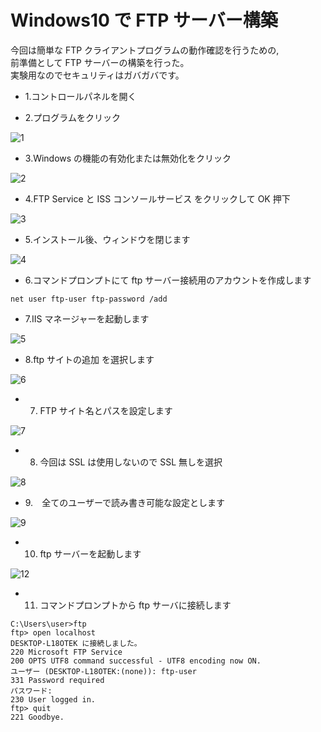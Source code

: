 # Windows10 で FTP サーバー構築

今回は簡単な FTP クライアントプログラムの動作確認を行うための,  
前準備として FTP サーバーの構築を行った。  
実験用なのでセキュリティはガバガバです。

- 1.コントロールパネルを開く

- 2.プログラムをクリック

![1](https://user-images.githubusercontent.com/49807271/184576295-c8324862-dbc4-4181-80e8-0d19a12e3098.jpg)

- 3.Windows の機能の有効化または無効化をクリック

![2](https://user-images.githubusercontent.com/49807271/184576507-57827ba1-5c17-49c3-803e-c8f58e8c57de.jpg)

- 4.FTP Service と ISS コンソールサービス をクリックして OK 押下

![3](https://user-images.githubusercontent.com/49807271/184579208-5dec7a51-911b-4c1b-b3c0-efcf1b37db9f.jpg)

- 5.インストール後、ウィンドウを閉じます

![4](https://user-images.githubusercontent.com/49807271/184576601-453a8f3c-473c-4f3c-8160-3312059eb6c6.jpg)

- 6.コマンドプロンプトにて ftp サーバー接続用のアカウントを作成します

```
net user ftp-user ftp-password /add
```

- 7.IIS マネージャーを起動します

![5](https://user-images.githubusercontent.com/49807271/184580424-79f2a604-da31-4923-98d3-5b1a81ae7c5e.jpg)

- 8.ftp サイトの追加 を選択します

![6](https://user-images.githubusercontent.com/49807271/184582068-83bd3db9-0115-43b9-ac62-34079ff88a38.jpg)

- 7.  FTP サイト名とパスを設定します

![7](https://user-images.githubusercontent.com/49807271/184582479-e2cd2343-f445-4c2f-9a4f-80e5054c6e32.jpg)

- 8. 今回は SSL は使用しないので SSL 無しを選択

![8](https://user-images.githubusercontent.com/49807271/184591931-5aac99f0-59b5-4d6e-ba1f-428c1c15b6fb.jpg)

- 9.　全てのユーザーで読み書き可能な設定とします

![9](https://user-images.githubusercontent.com/49807271/184592910-24f33aa1-0887-4bd4-832c-45fe7af85690.jpg)

- 10. ftp サーバーを起動します

![12](https://user-images.githubusercontent.com/49807271/184597395-6052716f-ce63-4fc5-bff8-4fa6ac95eafd.jpg)

- 11. コマンドプロンプトから ftp サーバに接続します

```
C:\Users\user>ftp
ftp> open localhost
DESKTOP-L18OTEK に接続しました。
220 Microsoft FTP Service
200 OPTS UTF8 command successful - UTF8 encoding now ON.
ユーザー (DESKTOP-L18OTEK:(none)): ftp-user
331 Password required
パスワード:
230 User logged in.
ftp> quit
221 Goodbye.
```

